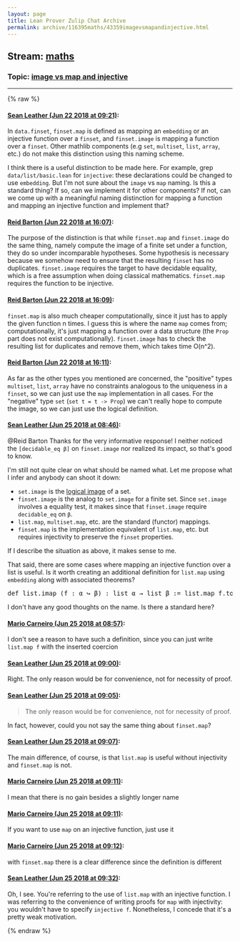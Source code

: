 ```yaml
---
layout: page
title: Lean Prover Zulip Chat Archive 
permalink: archive/116395maths/43359imagevsmapandinjective.html
---
```


## Stream: [maths](index.html)
### Topic: [image vs map and injective](43359imagevsmapandinjective.html)

---


{% raw %}
#### [ Sean Leather (Jun 22 2018 at 09:21)](https://leanprover.zulipchat.com/#narrow/stream/116395-maths/topic/image%20vs%20map%20and%20injective/near/128459841):
<p>In <code>data.finset</code>, <code>finset.map</code> is defined as mapping an <code>embedding</code> or an injective function over a <code>finset</code>, and <code>finset.image</code> is mapping a function over a <code>finset</code>. Other mathlib components (e.g <code>set</code>, <code>multiset</code>, <code>list</code>, <code>array</code>, etc.) do not make this distinction using this naming scheme.</p>
<p>I think there is a useful distinction to be made here. For example, grep <code>data/list/basic.lean</code> for <code>injective</code>: these declarations could be changed to use <code>embedding</code>. But I'm not sure about the <code>image</code> vs <code>map</code> naming. Is this a standard thing? If so, can we implement it for other components? If not, can we come up with a meaningful naming distinction for mapping a function and mapping an injective function and implement that?</p>

#### [ Reid Barton (Jun 22 2018 at 16:07)](https://leanprover.zulipchat.com/#narrow/stream/116395-maths/topic/image%20vs%20map%20and%20injective/near/128474541):
<p>The purpose of the distinction is that while <code>finset.map</code> and <code>finset.image</code> do the same thing, namely compute the image of a finite set under a function, they do so under incomparable hypotheses. Some hypothesis is necessary because we somehow need to ensure that the resulting <code>finset</code> has no duplicates. <code>finset.image</code> requires the target to have decidable equality, which is a free assumption when doing classical mathematics. <code>finset.map</code> requires the function to be injective.</p>

#### [ Reid Barton (Jun 22 2018 at 16:09)](https://leanprover.zulipchat.com/#narrow/stream/116395-maths/topic/image%20vs%20map%20and%20injective/near/128474621):
<p><code>finset.map</code> is also much cheaper computationally, since it just has to apply the given function n times. I guess this is where the name <code>map</code> comes from; computationally, it's just mapping a function over a data structure (the <code>Prop</code> part does not exist computationally). <code>finset.image</code> has to check the resulting list for duplicates and remove them, which takes time O(n^2).</p>

#### [ Reid Barton (Jun 22 2018 at 16:11)](https://leanprover.zulipchat.com/#narrow/stream/116395-maths/topic/image%20vs%20map%20and%20injective/near/128474724):
<p>As far as the other types you mentioned are concerned, the "positive" types <code>multiset</code>, <code>list</code>, <code>array</code> have no constraints analogous to the uniqueness in a <code>finset</code>, so we can just use the <code>map</code> implementation in all cases. For the "negative" type <code>set</code> (<code>set t = t -&gt; Prop</code>) we can't really hope to compute the image, so we can just use the logical definition.</p>

#### [ Sean Leather (Jun 25 2018 at 08:46)](https://leanprover.zulipchat.com/#narrow/stream/116395-maths/topic/image%20vs%20map%20and%20injective/near/128586002):
<p><span class="user-mention" data-user-id="110032">@Reid Barton</span> Thanks for the very informative response! I neither noticed the <code>[decidable_eq β]</code> on <code>finset.image</code> nor realized its impact, so that's good to know.</p>
<p>I'm still not quite clear on what should be named what. Let me propose what I infer and anybody can shoot it down:</p>
<ul>
<li><code>set.image</code> is the <a href="https://en.wikipedia.org/wiki/Image_(mathematics)" target="_blank" title="https://en.wikipedia.org/wiki/Image_(mathematics)">logical image</a> of a set.</li>
<li><code>finset.image</code> is the analog to <code>set.image</code> for a finite set. Since <code>set.image</code> involves a equality test, it makes since that <code>finset.image</code> require <code>decidable_eq</code> on <code>β</code>.</li>
<li><code>list.map</code>, <code>multiset.map</code>, etc. are the standard (functor) mappings.</li>
<li><code>finset.map</code> is the implementation equivalent of <code>list.map</code>, etc. but requires injectivity to preserve the <code>finset</code> properties.</li>
</ul>
<p>If I describe the situation as above, it makes sense to me.</p>
<p>That said, there are some cases where mapping an injective function over a list is useful. Is it worth creating an additional definition for <code>list.map</code> using <code>embedding</code> along with associated theorems?</p>
<div class="codehilite"><pre><span></span><span class="n">def</span> <span class="n">list</span><span class="bp">.</span><span class="n">imap</span> <span class="o">(</span><span class="n">f</span> <span class="o">:</span> <span class="n">α</span> <span class="err">↪</span> <span class="n">β</span><span class="o">)</span> <span class="o">:</span> <span class="n">list</span> <span class="n">α</span> <span class="bp">→</span> <span class="n">list</span> <span class="n">β</span> <span class="o">:=</span> <span class="n">list</span><span class="bp">.</span><span class="n">map</span> <span class="n">f</span><span class="bp">.</span><span class="n">to_fun</span>
</pre></div>


<p>I don't have any good thoughts on the name. Is there a standard here?</p>

#### [ Mario Carneiro (Jun 25 2018 at 08:57)](https://leanprover.zulipchat.com/#narrow/stream/116395-maths/topic/image%20vs%20map%20and%20injective/near/128586287):
<p>I don't see a reason to have such a definition, since you can just write <code>list.map f</code> with the inserted coercion</p>

#### [ Sean Leather (Jun 25 2018 at 09:00)](https://leanprover.zulipchat.com/#narrow/stream/116395-maths/topic/image%20vs%20map%20and%20injective/near/128586401):
<p>Right. The only reason would be for convenience, not for necessity of proof.</p>

#### [ Sean Leather (Jun 25 2018 at 09:05)](https://leanprover.zulipchat.com/#narrow/stream/116395-maths/topic/image%20vs%20map%20and%20injective/near/128586527):
<blockquote>
<p>The only reason would be for convenience, not for necessity of proof.</p>
</blockquote>
<p>In fact, however, could you not say the same thing about <code>finset.map</code>?</p>

#### [ Sean Leather (Jun 25 2018 at 09:07)](https://leanprover.zulipchat.com/#narrow/stream/116395-maths/topic/image%20vs%20map%20and%20injective/near/128586591):
<p>The main difference, of course, is that <code>list.map</code> is useful without injectivity and <code>finset.map</code> is not.</p>

#### [ Mario Carneiro (Jun 25 2018 at 09:11)](https://leanprover.zulipchat.com/#narrow/stream/116395-maths/topic/image%20vs%20map%20and%20injective/near/128586724):
<p>I mean that there is no gain besides a slightly longer name</p>

#### [ Mario Carneiro (Jun 25 2018 at 09:11)](https://leanprover.zulipchat.com/#narrow/stream/116395-maths/topic/image%20vs%20map%20and%20injective/near/128586731):
<p>If you want to use <code>map</code> on an injective function, just use it</p>

#### [ Mario Carneiro (Jun 25 2018 at 09:12)](https://leanprover.zulipchat.com/#narrow/stream/116395-maths/topic/image%20vs%20map%20and%20injective/near/128586773):
<p>with <code>finset.map</code> there is a clear difference since the definition is different</p>

#### [ Sean Leather (Jun 25 2018 at 09:32)](https://leanprover.zulipchat.com/#narrow/stream/116395-maths/topic/image%20vs%20map%20and%20injective/near/128587364):
<p>Oh, I see. You're referring to the use of <code>list.map</code> with an injective function. I was referring to the convenience of writing proofs for <code>map</code> with injectivity: you wouldn't have to specify <code>injective f</code>. Nonetheless, I concede that it's a pretty weak motivation.</p>


{% endraw %}
